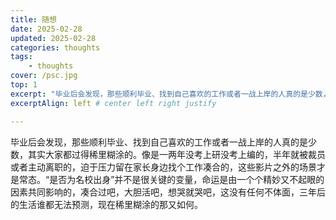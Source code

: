 ```yaml
---
title: 随想
date: 2025-02-28
updated: 2025-02-28
categories: thoughts
tags:
    - thoughts
cover: /psc.jpg
top: 1
excerpt: "毕业后会发现，那些顺利毕业、找到自己喜欢的工作或者一战上岸的人真的是少数，其实大家都过得稀里糊涂的。像是一两年没考上研没考上编的，半年就被裁员或者主动离职的，迫于压力留在家长身边找个工作凑合的，这些影片之外的场景才是常态。“是否为名校出身”并不是很关键的变量，命运是由一个个精妙又不起眼的因素共同影响的，凑合过吧，大胆活吧，想哭就哭吧，这没有任何不体面，三年后的生活谁都无法预测，现在稀里糊涂的那又如何。"
excerptAlign: left # center left right justify

---
```


毕业后会发现，那些顺利毕业、找到自己喜欢的工作或者一战上岸的人真的是少数，其实大家都过得稀里糊涂的。像是一两年没考上研没考上编的，半年就被裁员或者主动离职的，迫于压力留在家长身边找个工作凑合的，这些影片之外的场景才是常态。“是否为名校出身”并不是很关键的变量，命运是由一个个精妙又不起眼的因素共同影响的，凑合过吧，大胆活吧，想哭就哭吧，这没有任何不体面，三年后的生活谁都无法预测，现在稀里糊涂的那又如何。